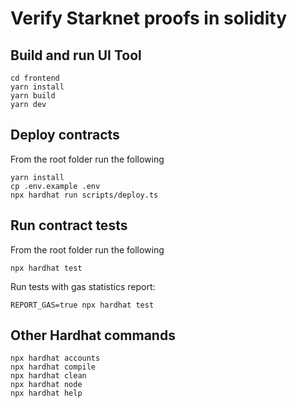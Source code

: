 # Verify Starknet proofs in solidity

## Build and run UI Tool
```shell
cd frontend
yarn install
yarn build
yarn dev
```

## Deploy contracts
From the root folder run the following
```shell
yarn install
cp .env.example .env
npx hardhat run scripts/deploy.ts
```

## Run contract tests
From the root folder run the following
```shell
npx hardhat test
```

Run tests with gas statistics report:
```shell
REPORT_GAS=true npx hardhat test 
```


## Other Hardhat commands

```shell
npx hardhat accounts
npx hardhat compile
npx hardhat clean
npx hardhat node
npx hardhat help
```